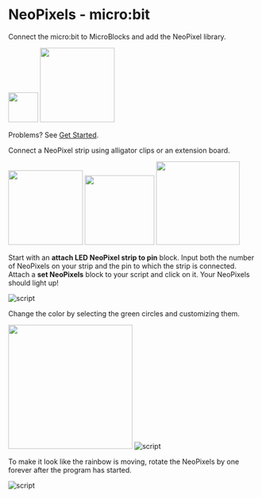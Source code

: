 # NeoPixels - micro:bit

Connect the micro:bit to MicroBlocks and add the NeoPixel library.

<img src="greenCircle.jpg" width="60"> <img src="neopixel-library.png" width="150">

Problems? See [Get Started](https://microblocks.fun/get-started).

Connect a NeoPixel strip using alligator clips or an extension board.

<img src="connect1.jpg" width="150"> <img src="connect2.jpg" width="140"> <img src="connect3.jpg" width="168">

Start with an **attach LED NeoPixel strip to pin** block.  Input both the number of NeoPixels on your strip and the pin to which the strip is connected. Attach a **set NeoPixels** block to your script and click on it. Your NeoPixels should light up!

![script](https://microblocks.fun/render?json=%7B%22libs%22%3A%20%5B%22NeoPixel%22%5D%2C%20%22locale%22%3A%20%22en%22%2C%20%22scale%22%3A%201%2C%20%22script%22%3A%20%22script%2010%2010%20%7BwhenStarted%3B%20neoPixelAttach%2010%201%3B%20setNeoPixelColors10%20%28colorSwatch%2035%20190%2030%20255%29%20%28colorSwatch%2035%20190%2030%20255%29%20%28colorSwatch%2035%20190%2030%20255%29%20%28colorSwatch%2035%20190%2030%20255%29%20%28colorSwatch%2035%20190%2030%20255%29%20%28colorSwatch%2035%20190%2030%20255%29%20%28colorSwatch%2035%20190%2030%20255%29%20%28colorSwatch%2035%20190%2030%20255%29%20%28colorSwatch%2035%20190%2030%20255%29%20%28colorSwatch%2035%20190%2030%20255%29%7D%22%7D)

Change the color by selecting the green circles and customizing them. 

<img src="edit-colors.png" width="250"> ![script](https://microblocks.fun/render?json=%7B%22libs%22%3A%20%5B%22NeoPixel%22%5D%2C%20%22locale%22%3A%20%22en%22%2C%20%22scale%22%3A%201%2C%20%22script%22%3A%20%22script%2010%2010%20%7BsetNeoPixelColors10%20%28colorSwatch%20217%2027%200%20255%29%20%28colorSwatch%20236%20124%209%20255%29%20%28colorSwatch%20250%20227%200%20255%29%20%28colorSwatch%2056%20222%202%20255%29%20%28colorSwatch%2036%20219%20215%20255%29%20%28colorSwatch%2050%2035%20230%20255%29%20%28colorSwatch%20162%2012%20255%20255%29%20%28colorSwatch%20246%2068%20224%20255%29%20%28colorSwatch%200%200%200%20255%29%20%28colorSwatch%20222%20222%20222%20255%29%7D%22%7D)

To make it look like the rainbow is moving, rotate the NeoPixels by one forever after the program has started.

![script](https://microblocks.fun/render?json=%7B%22libs%22%3A%20%5B%22NeoPixel%22%5D%2C%20%22locale%22%3A%20%22en%22%2C%20%22scale%22%3A%201%2C%20%22script%22%3A%20%22script%2010%2010%20%7BwhenStarted%3B%20neoPixelAttach%2010%201%3B%20setNeoPixelColors10%20%28colorSwatch%20217%2027%200%20255%29%20%28colorSwatch%20236%20124%209%20255%29%20%28colorSwatch%20250%20227%200%20255%29%20%28colorSwatch%2056%20222%202%20255%29%20%28colorSwatch%2036%20219%20215%20255%29%20%28colorSwatch%2050%2035%20230%20255%29%20%28colorSwatch%20162%2012%20255%20255%29%20%28colorSwatch%20246%2068%20224%20255%29%20%28colorSwatch%200%200%200%20255%29%20%28colorSwatch%20222%20222%20222%20255%29%3B%20forever%20%7BrotateNeoPixelsBy%201%3B%20waitMillis%20200%7D%7D%22%7D)